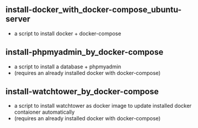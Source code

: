 ## install-docker_with_docker-compose_ubuntu-server
- a script to install docker + docker-compose

## install-phpmyadmin_by_docker-compose
- a script to install a database + phpmyadmin
- (requires an already installed docker with docker-compose)

## install-watchtower_by_docker-compose
- a script to install watchtower as docker image to update installed docker contaioner automatically
- (requires an already installed docker with docker-compose)
